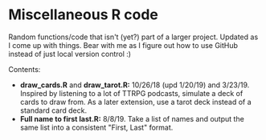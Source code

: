 # Miscellaneous R code
Random functions/code that isn't (yet?) part of a larger project. Updated as I come up with things. Bear with me as I figure out how to use GitHub instead of just local version control :)

Contents:
* **draw_cards.R** and **draw_tarot.R:** 10/26/18 (upd 1/20/19) and 3/23/19. Inspired by listening to a lot of TTRPG podcasts, simulate a deck of cards to draw from. As a later extension, use a tarot deck instead of a standard card deck.
* **Full name to first last.R:** 8/8/19. Take a list of names and output the same list into a consistent "First, Last" format.
